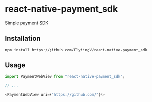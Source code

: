 # react-native-payment_sdk

Simple payment SDK

## Installation

```sh
npm install https://github.com/FlyiingV/react-native-payment_sdk
```

## Usage

```js
import PaymentWebView from "react-native-payment_sdk";

// ...

<PaymentWebView uri={"https://github.com/"}/>
```
